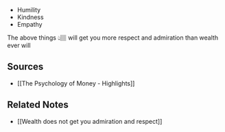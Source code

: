 - Humility
- Kindness
- Empathy

The above things 👆🏽 will get you more respect and admiration than wealth ever will

## Sources
- [[The Psychology of Money - Highlights]]

## Related Notes
- [[Wealth does not get you admiration and respect]]